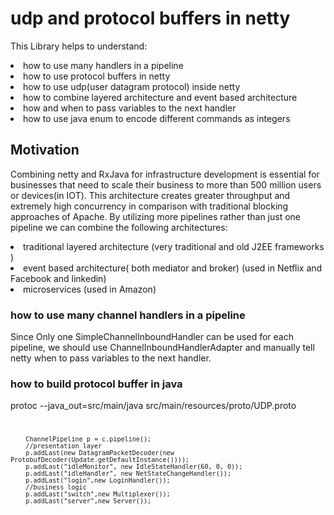 # udp and protocol buffers in netty 
This Library helps to understand:

<li>how to use many handlers in a pipeline
<li>how to use protocol buffers in netty
<li>how to use udp(user datagram protocol) inside netty
<li>how to combine layered architecture and event based architecture
<li>how and when to pass variables to the next handler
<li>how to use java enum to encode different commands as integers

## Motivation
Combining netty and RxJava for infrastructure development is essential for
businesses that need to scale their business to more than 500 million users or devices(in IOT).
This architecture creates greater throughput and extremely high concurrency in
comparison with traditional blocking approaches of Apache. By utilizing
more pipelines rather than just one pipeline we can combine the following architectures:
<li> traditional layered architecture (very traditional and old J2EE frameworks )
<li> event based architecture( both mediator and broker) (used in Netflix and Facebook and linkedin)
<li> microservices  (used in Amazon)

### how to use many channel handlers in a pipeline
 Since Only one SimpleChannelInboundHandler can be used for each pipeline, we should use
 ChannelInboundHandlerAdapter and manually tell netty when to pass variables
 to the next handler.

###  how to build protocol buffer in java
protoc --java_out=src/main/java    src/main/resources/proto/UDP.proto
<code>

        ChannelPipeline p = c.pipeline();
        //presentation layer
        p.addLast(new DatagramPacketDecoder(new ProtobufDecoder(Update.getDefaultInstance())));
        p.addLast("idleMonitor", new IdleStateHandler(60, 0, 0));
        p.addLast("idleHandler", new NetStateChangeHandler());
        p.addLast("login",new LoginHandler());
        //business logic
        p.addLast("switch",new Multiplexer());
        p.addLast("server",new Server());
</code>